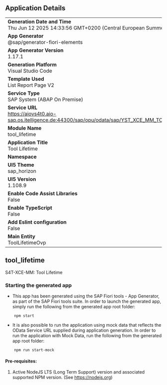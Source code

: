 ## Application Details
|               |
| ------------- |
|**Generation Date and Time**<br>Thu Jun 12 2025 14:33:56 GMT+0200 (Central European Summer Time)|
|**App Generator**<br>@sap/generator-fiori-elements|
|**App Generator Version**<br>1.17.1|
|**Generation Platform**<br>Visual Studio Code|
|**Template Used**<br>List Report Page V2|
|**Service Type**<br>SAP System (ABAP On Premise)|
|**Service URL**<br>https://aiovs4t0.aio-sap.os.itelligence.de:44300/sap/opu/odata/sap/YST_XCE_MM_TOOL_UI_PREP|
|**Module Name**<br>tool_lifetime|
|**Application Title**<br>Tool Lifetime|
|**Namespace**<br>|
|**UI5 Theme**<br>sap_horizon|
|**UI5 Version**<br>1.108.9|
|**Enable Code Assist Libraries**<br>False|
|**Enable TypeScript**<br>False|
|**Add Eslint configuration**<br>False|
|**Main Entity**<br>ToolLifetimeOvp|

## tool_lifetime

S4T-XCE-MM: Tool Lifetime

### Starting the generated app

-   This app has been generated using the SAP Fiori tools - App Generator, as part of the SAP Fiori tools suite.  In order to launch the generated app, simply run the following from the generated app root folder:

```
    npm start
```

- It is also possible to run the application using mock data that reflects the OData Service URL supplied during application generation.  In order to run the application with Mock Data, run the following from the generated app root folder:

```
    npm run start-mock
```

#### Pre-requisites:

1. Active NodeJS LTS (Long Term Support) version and associated supported NPM version.  (See https://nodejs.org)


